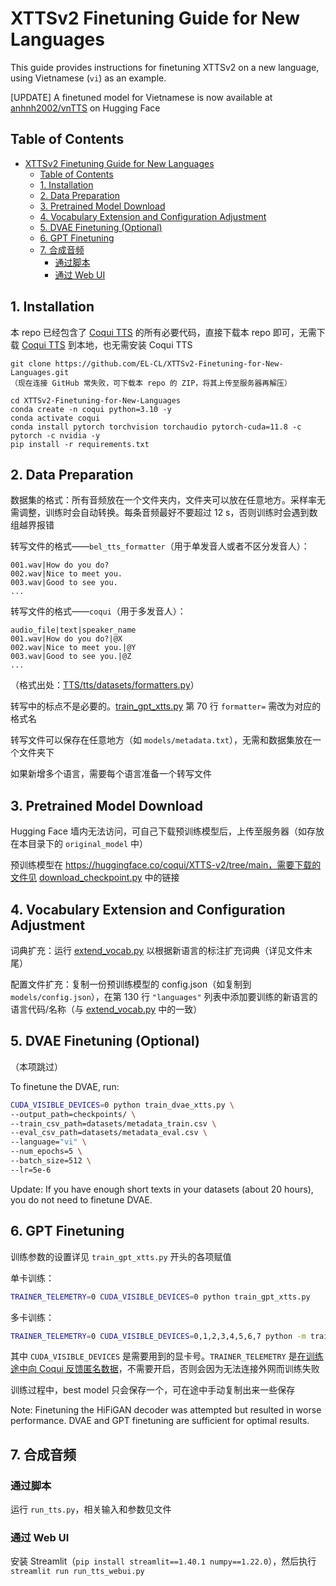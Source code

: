 # XTTSv2 Finetuning Guide for New Languages

This guide provides instructions for finetuning XTTSv2 on a new language, using Vietnamese (`vi`) as an example.

[UPDATE] A finetuned model for Vietnamese is now available at [anhnh2002/vnTTS](https://huggingface.co/anhnh2002/vnTTS) on Hugging Face


## Table of Contents
- [XTTSv2 Finetuning Guide for New Languages](#xttsv2-finetuning-guide-for-new-languages)
  - [Table of Contents](#table-of-contents)
  - [1. Installation](#1-installation)
  - [2. Data Preparation](#2-data-preparation)
  - [3. Pretrained Model Download](#3-pretrained-model-download)
  - [4. Vocabulary Extension and Configuration Adjustment](#4-vocabulary-extension-and-configuration-adjustment)
  - [5. DVAE Finetuning (Optional)](#5-dvae-finetuning-optional)
  - [6. GPT Finetuning](#6-gpt-finetuning)
  - [7. 合成音频](#7-合成音频)
    - [通过脚本](#通过脚本)
    - [通过 Web UI](#通过-web-ui)

## 1. Installation

本 repo 已经包含了 [Coqui TTS](https://github.com/coqui-ai/TTS) 的所有必要代码，直接下载本 repo 即可，无需下载 [Coqui TTS](https://github.com/coqui-ai/TTS) 到本地，也无需安装 Coqui TTS

```
git clone https://github.com/EL-CL/XTTSv2-Finetuning-for-New-Languages.git
（现在连接 GitHub 常失败，可下载本 repo 的 ZIP，将其上传至服务器再解压）

cd XTTSv2-Finetuning-for-New-Languages
conda create -n coqui python=3.10 -y
conda activate coqui
conda install pytorch torchvision torchaudio pytorch-cuda=11.8 -c pytorch -c nvidia -y
pip install -r requirements.txt
```

## 2. Data Preparation

数据集的格式：所有音频放在一个文件夹内，文件夹可以放在任意地方。采样率无需调整，训练时会自动转换。每条音频最好不要超过 12 s，否则训练时会遇到数组越界报错

转写文件的格式——`bel_tts_formatter`（用于单发音人或者不区分发音人）：

```
001.wav|How do you do?
002.wav|Nice to meet you.
003.wav|Good to see you.
...
```

转写文件的格式——`coqui`（用于多发音人）：

```
audio_file|text|speaker_name
001.wav|How do you do?|@X
002.wav|Nice to meet you.|@Y
003.wav|Good to see you.|@Z
...
```

（格式出处：[TTS/tts/datasets/formatters.py](TTS/tts/datasets/formatters.py)）

转写中的标点不是必要的。[train_gpt_xtts.py](train_gpt_xtts.py) 第 70 行 `formatter=` 需改为对应的格式名

转写文件可以保存在任意地方（如 `models/metadata.txt`），无需和数据集放在一个文件夹下

如果新增多个语言，需要每个语言准备一个转写文件

## 3. Pretrained Model Download

Hugging Face 墙内无法访问，可自己下载预训练模型后，上传至服务器（如存放在本目录下的 `original_model` 中）

预训练模型在 https://huggingface.co/coqui/XTTS-v2/tree/main，需要下载的文件见 [download_checkpoint.py](download_checkpoint.py) 中的链接

## 4. Vocabulary Extension and Configuration Adjustment

词典扩充：运行 [extend_vocab.py](extend_vocab.py) 以根据新语言的标注扩充词典（详见文件末尾）

配置文件扩充：复制一份预训练模型的 config.json（如复制到 `models/config.json`），在第 130 行 `"languages"` 列表中添加要训练的新语言的语言代码/名称（与 [extend_vocab.py](extend_vocab.py) 中的一致）

## 5. DVAE Finetuning (Optional)

（本项跳过）

To finetune the DVAE, run:

```bash
CUDA_VISIBLE_DEVICES=0 python train_dvae_xtts.py \
--output_path=checkpoints/ \
--train_csv_path=datasets/metadata_train.csv \
--eval_csv_path=datasets/metadata_eval.csv \
--language="vi" \
--num_epochs=5 \
--batch_size=512 \
--lr=5e-6
```

Update: If you have enough short texts in your datasets (about 20 hours), you do not need to finetune DVAE.

## 6. GPT Finetuning

训练参数的设置详见 `train_gpt_xtts.py` 开头的各项赋值

单卡训练：

```bash
TRAINER_TELEMETRY=0 CUDA_VISIBLE_DEVICES=0 python train_gpt_xtts.py
```

多卡训练：

```bash
TRAINER_TELEMETRY=0 CUDA_VISIBLE_DEVICES=0,1,2,3,4,5,6,7 python -m trainer.distribute --script train_gpt_xtts.py
```

其中 `CUDA_VISIBLE_DEVICES` 是需要用到的显卡号。`TRAINER_TELEMETRY` 是[在训练途中向 Coqui 反馈匿名数据](https://github.com/coqui-ai/Trainer#anonymized-telemetry)，不需要开启，否则会因为无法连接外网而训练失败

训练过程中，best model 只会保存一个，可在途中手动复制出来一些保存

Note: Finetuning the HiFiGAN decoder was attempted but resulted in worse performance. DVAE and GPT finetuning are sufficient for optimal results.

## 7. 合成音频

### 通过脚本

运行 `run_tts.py`，相关输入和参数见文件

### 通过 Web UI

安装 Streamlit（`pip install streamlit==1.40.1 numpy==1.22.0`），然后执行 `streamlit run run_tts_webui.py`
